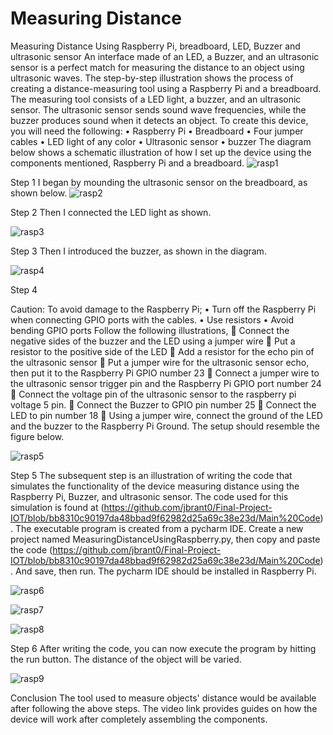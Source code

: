 # Measuring Distance
Measuring Distance Using Raspberry Pi, breadboard, LED, Buzzer and ultrasonic sensor
An interface made of an LED, a Buzzer, and an ultrasonic sensor is a perfect match for measuring the distance to an object using ultrasonic waves. The step-by-step illustration shows the process of creating a distance-measuring tool using a Raspberry Pi and a breadboard. The measuring tool consists of a LED light, a buzzer, and an ultrasonic sensor. The ultrasonic sensor sends sound wave frequencies, while the buzzer produces sound when it detects an object.
To create this device, you will need the following:
•	Raspberry Pi
•	Breadboard
•	Four jumper cables
•	LED light of any color
•	Ultrasonic sensor
•	buzzer 
The diagram below shows a schematic illustration of how I set up the device using the components mentioned, Raspberry Pi and a breadboard.
![rasp1](https://github.com/jbrant0/Final-Project-IOT/blob/4b59f0770641846ae50a45a681965bce5fb63f57/IMGREF.png)

Step 1
I began by mounding the ultrasonic sensor on the breadboard, as shown below.
![rasp2](https://github.com/jbrant0/Final-Project-IOT/blob/7f87930e4643233e72f167dc43a17a09072aabb5/IMG1.png)

Step 2
Then I connected the LED light as shown.

![rasp3](https://github.com/jbrant0/Final-Project-IOT/blob/7f87930e4643233e72f167dc43a17a09072aabb5/IMG3.png)

Step 3
Then I introduced the buzzer, as shown in the diagram.


![rasp4](https://github.com/jbrant0/Final-Project-IOT/blob/7f87930e4643233e72f167dc43a17a09072aabb5/IMG4.png)

Step 4

Caution:
To avoid damage to the Raspberry Pi;
•	Turn off the Raspberry Pi when connecting GPIO ports with the cables.
•	Use resistors
•	Avoid bending GPIO ports
Follow the following illustrations,
	Connect the negative sides of the buzzer and the LED using a jumper wire
	Put a resistor to the positive side of the LED
	Add a resistor for the echo pin of the ultrasonic sensor
	Put a jumper wire for the ultrasonic sensor echo, then put it to the Raspberry Pi GPIO number 23
	Connect a jumper wire to the ultrasonic sensor trigger pin and the Raspberry Pi GPIO port number 24
	Connect the voltage pin of the ultrasonic sensor to the raspberry pi voltage 5 pin. 
	Connect the Buzzer to GPIO pin number 25
	Connect the LED to pin number 18
	Using a jumper wire, connect the ground of the LED and the buzzer to the Raspberry Pi Ground.
The setup should resemble the figure below.


![rasp5](https://github.com/jbrant0/Final-Project-IOT/blob/main/IMG5.png)


Step 5
The subsequent step is an illustration of writing the code that simulates the functionality of the device measuring distance using the Raspberry Pi, Buzzer, and ultrasonic sensor. The code used for this simulation is found at (https://github.com/jbrant0/Final-Project-IOT/blob/bb8310c90197da48bbad9f62982d25a69c38e23d/Main%20Code). The executable program is created from a pycharm IDE. Create a new project named MeasuringDistanceUsingRaspberry.py, then copy and paste the code (https://github.com/jbrant0/Final-Project-IOT/blob/bb8310c90197da48bbad9f62982d25a69c38e23d/Main%20Code). And save, then run. The pycharm IDE should be installed in Raspberry Pi. 

![rasp6](https://github.com/jbrant0/Final-Project-IOT/blob/4b59f0770641846ae50a45a681965bce5fb63f57/CODE1.png)

![rasp7](https://github.com/jbrant0/Final-Project-IOT/blob/main/CODE2.png)

![rasp8](https://github.com/jbrant0/Final-Project-IOT/blob/main/CODE4.png)

Step 6
After writing the code, you can now execute the program by hitting the run button. The distance of the object will be varied. 


![rasp9](https://github.com/jbrant0/Final-Project-IOT/blob/b6d406835956f6d372e12179455e28a55e228cdb/FINAL.png)

Conclusion
The tool used to measure objects' distance would be available after following the above steps. The video link provides guides on how the device will work after completely assembling the components. 
